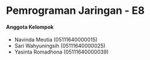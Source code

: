 # Pemrograman Jaringan - E8

#### Anggota Kelompok
- Navinda  Meutia (05111640000015)
- Sari Wahyuningsih (05111640000025)
- Yasinta Romadhona (05111640000039)
